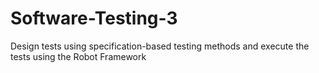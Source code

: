 # Software-Testing-3
Design tests using specification-based testing methods and execute the tests using the Robot Framework
